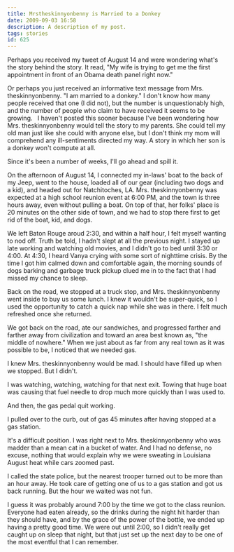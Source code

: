 ```yaml
---
title: Mrstheskinnyonbenny is Married to a Donkey
date: 2009-09-03 16:58
description: A description of my post.
tags: stories
id: 625
---
```

Perhaps you received my tweet of August 14 and were wondering what's the story behind the story.  It read, "My wife is trying to get me the first appointment in front of an Obama death panel right now."

Or perhaps you just received an informative text message from Mrs. theskinnyonbenny.  "I am married to a donkey."  I don't know how many people received that one (I did not), but the number is unquestionably high, and the number of people who claim to have received it seems to be growing.
<span class="spanEndPreview">&nbsp;</span>
I haven't posted this sooner because I've been wondering how Mrs. theskinnyonbenny would tell the story to my parents.  She could tell my old man just like she could with anyone else, but I don't think my mom will comprehend any ill-sentiments directed my way.  A story in which her son is a donkey won't compute at all.

Since it's been a number of weeks, I'll go ahead and spill it.

On the afternoon of August 14, I connected my in-laws' boat to the back of my Jeep, went to the house, loaded all of our gear (including two dogs and a kid), and headed out for Natchitoches, LA.  Mrs. theskinnyonbenny was expected at a high school reunion event at 6:00 PM, and the town is three hours away, even without pulling a boat.  On top of that, her folks' place is 20 minutes on the other side of town, and we had to stop there first to get rid of the boat, kid, and dogs.

We left Baton Rouge aroud 2:30, and within a half hour, I felt myself wanting to nod off.  Truth be told, I hadn't slept at all the previous night.  I stayed up late working and watching old movies, and I didn't go to bed until 3:30 or 4:00.  At 4:30, I heard Vanya crying with some sort of nighttime crisis.  By the time I got him calmed down and comfortable again, the morning sounds of dogs barking and garbage truck pickup clued me in to the fact that I had missed my chance to sleep.

Back on the road, we stopped at a truck stop, and Mrs. theskinnyonbenny went inside to buy us some lunch.  I knew it wouldn't be super-quick, so I used the opportunity to catch a quick nap while she was in there.  I felt much refreshed once she returned.

We got back on the road, ate our sandwiches, and progressed farther and farther away from civilization and toward an area best known as, "the middle of nowhere."  When we just about as far from any real town as it was possible to be, I noticed that we needed gas.

I knew Mrs. theskinnyonbenny would be mad.  I should have filled up when we stopped.  But I didn't.

I was watching, watching, watching for that next exit.  Towing that huge boat was causing that fuel needle to drop much more quickly than I was used to.

And then, the gas pedal quit working.

I pulled over to the curb, out of gas 45 minutes after having stopped at a gas station.

It's a difficult position.  I was right next to Mrs. theskinnyonbenny who was madder than a mean cat in a bucket of water.  And I had no defense, no excuse, nothing that would explain why we were sweating in Louisiana August heat while cars zoomed past.

I called the state police, but the nearest trooper turned out to be more than an hour away.  He took care of getting one of us to a gas station and got us back running.  But the hour we waited was not fun.

I guess it was probably around 7:00 by the time we got to the class reunion.  Everyone had eaten already, so the drinks during the night hit harder than they should have, and by the grace of the power of the bottle, we ended up having a pretty good time.  We were out until 2:00, so I didn't really get caught up on sleep that night, but that just set up the next day to be one of the most eventful that I can remember.